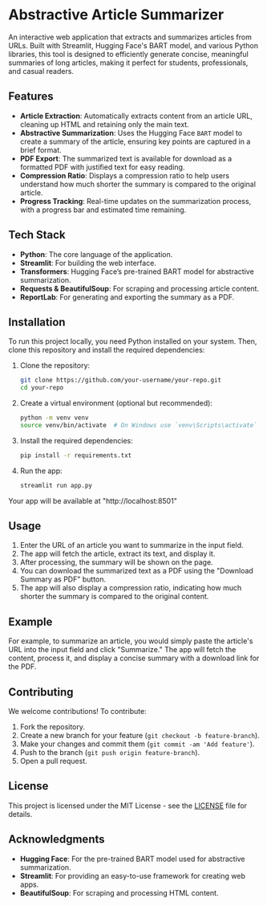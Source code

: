# Abstractive Article Summarizer

An interactive web application that extracts and summarizes articles from URLs. Built with Streamlit, Hugging Face's BART model, and various Python libraries, this tool is designed to efficiently generate concise, meaningful summaries of long articles, making it perfect for students, professionals, and casual readers.

## Features

- **Article Extraction**: Automatically extracts content from an article URL, cleaning up HTML and retaining only the main text.
- **Abstractive Summarization**: Uses the Hugging Face `BART` model to create a summary of the article, ensuring key points are captured in a brief format.
- **PDF Export**: The summarized text is available for download as a formatted PDF with justified text for easy reading.
- **Compression Ratio**: Displays a compression ratio to help users understand how much shorter the summary is compared to the original article.
- **Progress Tracking**: Real-time updates on the summarization process, with a progress bar and estimated time remaining.

## Tech Stack

- **Python**: The core language of the application.
- **Streamlit**: For building the web interface.
- **Transformers**: Hugging Face’s pre-trained BART model for abstractive summarization.
- **Requests & BeautifulSoup**: For scraping and processing article content.
- **ReportLab**: For generating and exporting the summary as a PDF.

## Installation

To run this project locally, you need Python installed on your system. Then, clone this repository and install the required dependencies:

1. Clone the repository:

   ```bash
   git clone https://github.com/your-username/your-repo.git
   cd your-repo

2. Create a virtual environment (optional but recommended):

   ```bash
   python -m venv venv
   source venv/bin/activate  # On Windows use `venv\Scripts\activate`

4. Install the required dependencies:
   
   ```bash
   pip install -r requirements.txt

6. Run the app:
   
   ```bash
   streamlit run app.py

Your app will be available at "http://localhost:8501"

## Usage

1. Enter the URL of an article you want to summarize in the input field.
2. The app will fetch the article, extract its text, and display it.
3. After processing, the summary will be shown on the page.
4. You can download the summarized text as a PDF using the "Download Summary as PDF" button.
5. The app will also display a compression ratio, indicating how much shorter the summary is compared to the original content.

## Example

For example, to summarize an article, you would simply paste the article's URL into the input field and click "Summarize." The app will fetch the content, process it, and display a concise summary with a download link for the PDF.

## Contributing

We welcome contributions! To contribute:

1. Fork the repository.
2. Create a new branch for your feature (`git checkout -b feature-branch`).
3. Make your changes and commit them (`git commit -am 'Add feature'`).
4. Push to the branch (`git push origin feature-branch`).
5. Open a pull request.

## License

This project is licensed under the MIT License - see the [LICENSE](LICENSE) file for details.

## Acknowledgments

- **Hugging Face**: For the pre-trained BART model used for abstractive summarization.
- **Streamlit**: For providing an easy-to-use framework for creating web apps.
- **BeautifulSoup**: For scraping and processing HTML content.
